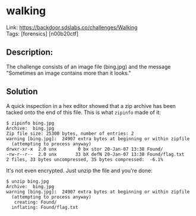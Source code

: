walking
=======

Link: https://backdoor.sdslabs.co/challenges/Walking \
Tags: [forensics] [n00b20ctf]

Description:
------------

The challenge consists of an image file (bing.jpg) and the message "Sometimes an image contains more than it looks."

Solution
--------

A quick inspection in a hex editor showed that a zip archive has been tacked onto the end of this file. This is what `zipinfo` made of it:

```
$ zipinfo bing.jpg
Archive:  bing.jpg
Zip file size: 25300 bytes, number of entries: 2
warning [bing.jpg]:  24907 extra bytes at beginning or within zipfile
  (attempting to process anyway)
drwxr-xr-x  2.0 unx        0 bx stor 20-Jan-07 13:38 Found/
-rw-r--r--  2.0 unx       33 bX defN 20-Jan-07 13:38 Found/flag.txt
2 files, 33 bytes uncompressed, 35 bytes compressed:  -6.1%
```

It's not even encrypted. Just unzip the file and you're done:

```
$ unzip bing.jpg
Archive:  bing.jpg
warning [bing.jpg]:  24907 extra bytes at beginning or within zipfile
  (attempting to process anyway)
   creating: Found/
  inflating: Found/flag.txt          
```
